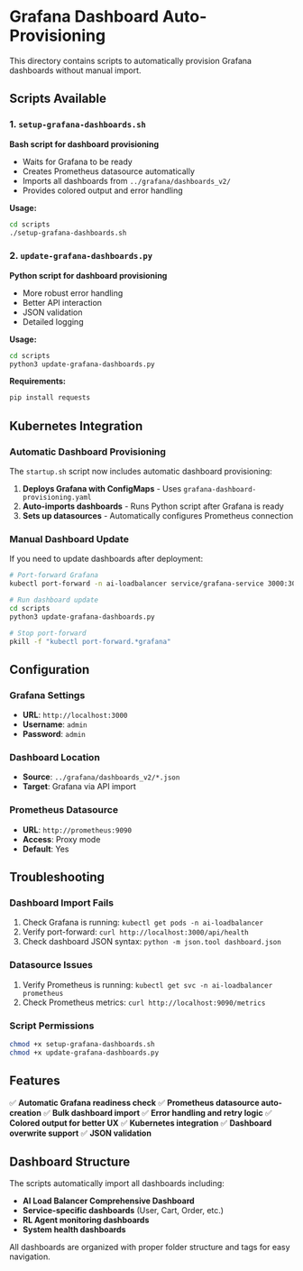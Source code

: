 # Grafana Dashboard Auto-Provisioning

This directory contains scripts to automatically provision Grafana dashboards without manual import.

## Scripts Available

### 1. `setup-grafana-dashboards.sh`
**Bash script for dashboard provisioning**
- Waits for Grafana to be ready
- Creates Prometheus datasource automatically
- Imports all dashboards from `../grafana/dashboards_v2/`
- Provides colored output and error handling

**Usage:**
```bash
cd scripts
./setup-grafana-dashboards.sh
```

### 2. `update-grafana-dashboards.py`
**Python script for dashboard provisioning**
- More robust error handling
- Better API interaction
- JSON validation
- Detailed logging

**Usage:**
```bash
cd scripts
python3 update-grafana-dashboards.py
```

**Requirements:**
```bash
pip install requests
```

## Kubernetes Integration

### Automatic Dashboard Provisioning
The `startup.sh` script now includes automatic dashboard provisioning:

1. **Deploys Grafana with ConfigMaps** - Uses `grafana-dashboard-provisioning.yaml`
2. **Auto-imports dashboards** - Runs Python script after Grafana is ready
3. **Sets up datasources** - Automatically configures Prometheus connection

### Manual Dashboard Update
If you need to update dashboards after deployment:

```bash
# Port-forward Grafana
kubectl port-forward -n ai-loadbalancer service/grafana-service 3000:3000 &

# Run dashboard update
cd scripts
python3 update-grafana-dashboards.py

# Stop port-forward
pkill -f "kubectl port-forward.*grafana"
```

## Configuration

### Grafana Settings
- **URL**: `http://localhost:3000`
- **Username**: `admin`
- **Password**: `admin`

### Dashboard Location
- **Source**: `../grafana/dashboards_v2/*.json`
- **Target**: Grafana via API import

### Prometheus Datasource
- **URL**: `http://prometheus:9090`
- **Access**: Proxy mode
- **Default**: Yes

## Troubleshooting

### Dashboard Import Fails
1. Check Grafana is running: `kubectl get pods -n ai-loadbalancer`
2. Verify port-forward: `curl http://localhost:3000/api/health`
3. Check dashboard JSON syntax: `python -m json.tool dashboard.json`

### Datasource Issues
1. Verify Prometheus is running: `kubectl get svc -n ai-loadbalancer prometheus`
2. Check Prometheus metrics: `curl http://localhost:9090/metrics`

### Script Permissions
```bash
chmod +x setup-grafana-dashboards.sh
chmod +x update-grafana-dashboards.py
```

## Features

✅ **Automatic Grafana readiness check**
✅ **Prometheus datasource auto-creation**
✅ **Bulk dashboard import**
✅ **Error handling and retry logic**
✅ **Colored output for better UX**
✅ **Kubernetes integration**
✅ **Dashboard overwrite support**
✅ **JSON validation**

## Dashboard Structure

The scripts automatically import all dashboards including:
- **AI Load Balancer Comprehensive Dashboard**
- **Service-specific dashboards** (User, Cart, Order, etc.)
- **RL Agent monitoring dashboards**
- **System health dashboards**

All dashboards are organized with proper folder structure and tags for easy navigation.
